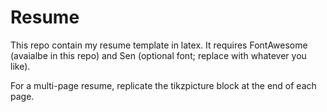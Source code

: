 # Resume

This repo contain my resume template in latex. It requires FontAwesome (avaialbe in this repo) and Sen (optional font; replace with whatever you like).

For a multi-page resume, replicate the tikzpicture block at the end of each page.
